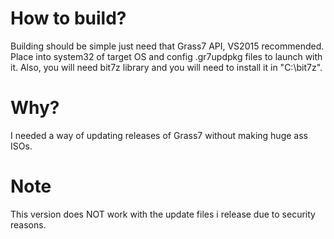 # How to build?
Building should be simple just need that Grass7 API, VS2015 recommended.
Place into system32 of target OS and config .gr7updpkg files to launch with it.
Also, you will need bit7z library and you will need to install it in "C:\bit7z".
# Why?
I needed a way of updating releases of Grass7 without making huge ass ISOs.
# Note
This version does NOT work with the update files i release due to security reasons.
